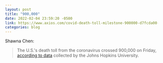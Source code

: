 ```yaml
---
layout: post
title: "900,000"
date: 2022-02-04 23:59:20 -0500
link: https://www.axios.com/covid-death-toll-milestone-900000-d7fcda00-2c3c-40c0-a1fc-64650c1c8db1.html
categories: blog
---
```

Shawna Chen:

>The U.S.'s death toll from the coronavirus crossed 900,000 on Friday, [according to data](https://coronavirus.jhu.edu/map.html) collected by the Johns Hopkins University.